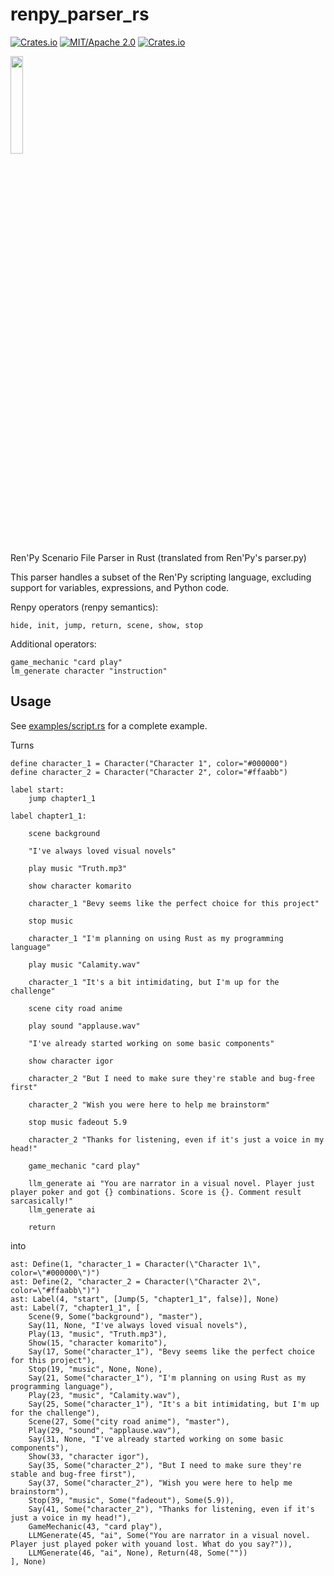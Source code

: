 # renpy_parser_rs

[![Crates.io](https://img.shields.io/crates/v/renpy_parser.svg)](https://crates.io/crates/renpy_parser)
[![MIT/Apache 2.0](https://img.shields.io/badge/license-MIT%2FApache-blue.svg)](https://github.com/bevyengine/bevy#license)
[![Crates.io](https://img.shields.io/crates/d/renpy_parser.svg)](https://crates.io/crates/renpy_parser)


<img src="assets/mascot.jpg" width="20%" />

Ren'Py Scenario File Parser in Rust (translated from Ren'Py's parser.py)

This parser handles a subset of the Ren'Py scripting language, excluding support for variables, expressions, and Python code.

Renpy operators (renpy semantics): 
```rpy
hide, init, jump, return, scene, show, stop
```

Additional operators: 
```rpy
game_mechanic "card play"
lm_generate character "instruction"
```

## Usage 

See [examples/script.rs](examples/script.rs) for a complete example.

Turns 

```rpy
define character_1 = Character("Character 1", color="#000000")
define character_2 = Character("Character 2", color="#ffaabb")

label start:
    jump chapter1_1

label chapter1_1:

    scene background

    "I've always loved visual novels"

    play music "Truth.mp3"

    show character komarito

    character_1 "Bevy seems like the perfect choice for this project"

    stop music

    character_1 "I'm planning on using Rust as my programming language"

    play music "Calamity.wav"

    character_1 "It's a bit intimidating, but I'm up for the challenge"

    scene city road anime

    play sound "applause.wav"

    "I've already started working on some basic components"

    show character igor

    character_2 "But I need to make sure they're stable and bug-free first"

    character_2 "Wish you were here to help me brainstorm"

    stop music fadeout 5.9

    character_2 "Thanks for listening, even if it's just a voice in my head!"

    game_mechanic "card play"

    llm_generate ai "You are narrator in a visual novel. Player just player poker and got {} combinations. Score is {}. Comment result sarcasically!"
    llm_generate ai

    return
```

into

```rpy
ast: Define(1, "character_1 = Character(\"Character 1\", color=\"#000000\")")
ast: Define(2, "character_2 = Character(\"Character 2\", color=\"#ffaabb\")")
ast: Label(4, "start", [Jump(5, "chapter1_1", false)], None)
ast: Label(7, "chapter1_1", [
    Scene(9, Some("background"), "master"), 
    Say(11, None, "I've always loved visual novels"), 
    Play(13, "music", "Truth.mp3"), 
    Show(15, "character komarito"), 
    Say(17, Some("character_1"), "Bevy seems like the perfect choice for this project"), 
    Stop(19, "music", None, None), 
    Say(21, Some("character_1"), "I'm planning on using Rust as my programming language"), 
    Play(23, "music", "Calamity.wav"), 
    Say(25, Some("character_1"), "It's a bit intimidating, but I'm up for the challenge"), 
    Scene(27, Some("city road anime"), "master"), 
    Play(29, "sound", "applause.wav"), 
    Say(31, None, "I've already started working on some basic components"), 
    Show(33, "character igor"), 
    Say(35, Some("character_2"), "But I need to make sure they're stable and bug-free first"), 
    Say(37, Some("character_2"), "Wish you were here to help me brainstorm"), 
    Stop(39, "music", Some("fadeout"), Some(5.9)), 
    Say(41, Some("character_2"), "Thanks for listening, even if it's just a voice in my head!"), 
    GameMechanic(43, "card play"), 
    LLMGenerate(45, "ai", Some("You are narrator in a visual novel. Player just played poker with youand lost. What do you say?")), 
    LLMGenerate(46, "ai", None), Return(48, Some(""))
], None)

```